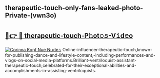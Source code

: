 ## therapeutic-touch-only-fans​-leaked-photo​-Private-(vwn3o)


# <h2><a href="https://mediaupload.pro?title=therapeutic-touch&ref=git">🔗👉 🔴 therapeutic-touch-P𝚑ot𝚘𝚜-V𝚒d𝚎o</a></h2>

[![Corinna Kopf Nue Nu𝚍e𝚜](https://i.imgur.com/0qMVB7G.gif)](https://mediaupload.pro?title=therapeutic-touch&ref=git)
Online-influencer-therapeutic-touch,known-for-publishing-dance-and-lifestyle-content,-including-performances-and-vlogs-on-social-media-platforms.Brilliant-ventriloquist-assistant-therapeutic-touch,celebrated-for-their-exceptional-abilities-and-accomplishments-in-assisting-ventriloquists.  